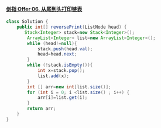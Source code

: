 #### [剑指 Offer 06. 从尾到头打印链表](https://leetcode-cn.com/problems/cong-wei-dao-tou-da-yin-lian-biao-lcof/)

```java
class Solution {
    public int[] reversePrint(ListNode head) {
       Stack<Integer> stack=new Stack<Integer>();
        ArrayList<Integer> list=new ArrayList<Integer>();
        while (head!=null){
            stack.push(head.val);
            head=head.next;
        }
        while (!stack.isEmpty()){
            int x=stack.pop();
            list.add(x);
        }
        int [] arr=new int[list.size()];
        for (int i = 0; i <list.size() ; i++) {
            arr[i]=list.get(i);
        }
        return arr; 
    }
}
```

